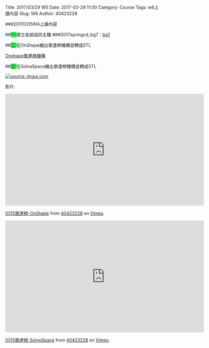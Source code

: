 Title: 2017/03/29 W5
Date: 2017-03-29 11:00
Category: Course
Tags: w6上課內容
Slug: W6
Author: 40423228

###20170315W4上課內容

<!-- PELICAN_END_SUMMARY -->

##<span style="background-color: #00ff37">一.</span>建立各組協同主機
###2017springcd_bg7：<a href="https://mde2a2.kmol.info/cdbg7/">bg7</a>

##<span style="background-color: #00ff37">二.</span>在OnShape繪出單連桿機構並轉成STL

<a href="https://cad.onshape.com/documents/fc099af9033f5153aaa470e2/w/e7065f224e406c26ec8cdb62/e/b47f34e8c29862fb20b70236">Onshape單連桿機構</a>

##<span style="background-color: #00ff37">三.</span>在SolveSpace繪出單連桿機構並轉成STL

<a href="http://imgur.com/K4ewRW0"><img src="http://i.imgur.com/K4ewRW0.jpg" title="source: imgur.com" /></a>

影片:

<iframe src="https://player.vimeo.com/video/212759861" width="640" height="360" frameborder="0" webkitallowfullscreen mozallowfullscreen allowfullscreen></iframe>
<p><a href="https://vimeo.com/212759861">0315單連桿-OnShape</a> from <a href="https://vimeo.com/user47600730">40423228</a> on <a href="https://vimeo.com">Vimeo</a>.</p>

<iframe src="https://player.vimeo.com/video/212771293" width="640" height="360" frameborder="0" webkitallowfullscreen mozallowfullscreen allowfullscreen></iframe>
<p><a href="https://vimeo.com/212771293">0315單連桿-SolveSpace</a> from <a href="https://vimeo.com/user47600730">40423228</a> on <a href="https://vimeo.com">Vimeo</a>.</p> 